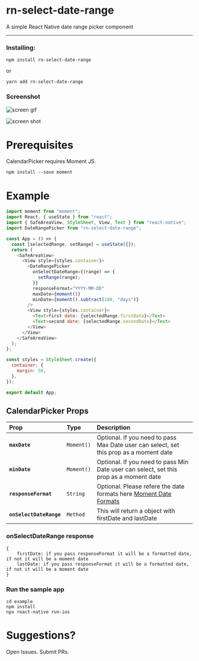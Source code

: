 # rn-select-date-range

A simple React Native date range picker component

---

### Installing:

```
npm install rn-select-date-range
```

or

```
yarn add rn-select-date-range
```

### Screenshot

![screen gif](https://media.giphy.com/media/qvl9TQCBdaMh116zk1/giphy.gif)

![screen shot](https://raw.githubusercontent.com/dilipchandima/rnv-date-range-picker/master/screen.png)

# Prerequisites

CalendarPicker requires Moment JS.

```
npm install --save moment
```

# Example

```js
import moment from "moment";
import React, { useState } from "react";
import { SafeAreaView, StyleSheet, View, Text } from "react-native";
import DateRangePicker from "rn-select-date-range";

const App = () => {
  const [selectedRange, setRange] = useState({});
  return (
    <SafeAreaView>
      <View style={styles.container}>
        <DateRangePicker
          onSelectDateRange={(range) => {
            setRange(range);
          }}
          responseFormat="YYYY-MM-DD"
          maxDate={moment()}
          minDate={moment().subtract(100, "days")}
        />
        <View style={styles.container}>
          <Text>first date: {selectedRange.firstDate}</Text>
          <Text>second date: {selectedRange.secondDate}</Text>
        </View>
      </View>
    </SafeAreaView>
  );
};

const styles = StyleSheet.create({
  container: {
    margin: 50,
  },
});

export default App;
```

## CalendarPicker Props

| Prop                    | Type       | Description                                                                                                             |
| :---------------------- | :--------- | :---------------------------------------------------------------------------------------------------------------------- |
| **`maxDate`**           | `Moment()` | Optional. If you need to pass Max Date user can select, set this prop as a moment date                                  |
| **`minDate`**           | `Moment()` | Optional. If you need to pass Min Date user can select, set this prop as a moment date                                  |
| **`responseFormat`**    | `String`   | Optional. Please refere the date formats here [Moment Date Formats](https://momentjs.com/docs/#/parsing/string-format/) |
| **`onSelectDateRange`** | `Method`   | This will return a object with firstDate and lastDate                                                                   |

### onSelectDateRange response

```
{
    firstDate: if you pass responseFormat it will be a formatted date, if not it will be a moment date
    lastDate: if you pass responseFormat it will be a formatted date, if not it will be a moment date
}
```

### Run the sample app

```
cd example
npm install
npx react-native run-ios
```

# Suggestions?

Open Issues. Submit PRs.
